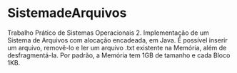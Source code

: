 # SistemadeArquivos
Trabalho Prático de Sistemas Operacionais 2.
Implementação de um Sistema de Arquivos com alocação encadeada, em Java.
É possível inserir um arquivo, removê-lo e ler um arquivo .txt existente na Memória, além de desfragmentá-la.
Por padrão, a Memória tem 1GB de tamanho e cada Bloco 1KB.
